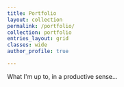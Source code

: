 ```yaml
---
title: Portfolio
layout: collection
permalink: /portfolio/
collection: portfolio
entries_layout: grid
classes: wide
author_profile: true

---
```


What I'm up to, in a productive sense...
